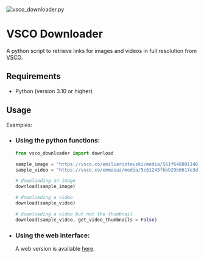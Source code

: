 ![vsco_downloader.py](https://github.com/michabirklbauer/vsco_downloader/workflows/vsco_downloader.py/badge.svg)

# VSCO Downloader

A python script to retrieve links for images and videos in full resolution from [VSCO](https://vsco.co/).

## Requirements

- Python (version 3.10 or higher)

## Usage

Examples:

- ### Using the python functions:
  ```python
  from vsco_downloader import download

  sample_image = "https://vsco.co/emilieristevski/media/561f648001146426743090fa"
  sample_video = "https://vsco.co/emmasuz/media/5c61243fbbb29b6617e3d26c"

  # downloading an image
  download(sample_image)

  # downloading a video
  download(sample_video)

  # downloading a video but not the thumbnail
  download(sample_video, get_video_thumbnails = False)
  ```
- ### Using the web interface:
  A web version is available [here](http://89.58.32.151:8503/).

